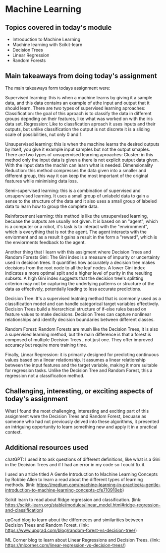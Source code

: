 # Machine Learning

## Topics covered in today's module

* Introduction to Machine Learning
* Machine learning with Scikit-learn
* Decision Trees
* Linear Regression
* Random Forests

## Main takeaways from doing today's assignment

The main takeaways form todays assignment were:

  Supervised learning: this is when a machine learns by giving it a sample data, and this data contains an example of athe input and output that it should learn. There are two types of supervised learning aproaches: 
      Classification: the goal of this aproach is to classify the data in different groups depnding on their features, like what was worked on with the iris data set.
      Regression: Like to classfication aproach it uses inputs and their outputs, but unlike classification the output is not discrete it is a sliding scale of possibilities, nut only 0 and 1. 
      
  Unsupervised learning: this is when the machine learns the desired outputs by itself, you give it example input samples but not the output smaples. There are two types of unsupervised learning aproaches:
      Cluster: in this method only the input data is given a there is not explicit output data given. With the input data the machin can learn what is needed.
      Dimensionality Reduction: this method compresses the data given into a smaller and different group, this way it can keep the most important of the original features while minimising data loss.
      
  Semi-supervised learning: this is a combination of supervised and unsupervised learning. It uses a small group of unlabeld data to gain a sense to the structure of the data and it also uses a small group of labeled data to learn how to group the complete data.

  Reinforcement learning: this method is like the unsupervised learning, becuase the outputs are usually not given. It is based on an "agent", which is a computer or a robot, it's task is to interact with the "environment", which is everything that is not the agent. The agent interacts with the enviorment and as a result it gains a result in the form a "reward", which is the enviorments feedback to the agent.

Another thing that I learn with this assigment where Decision Trees and Random Forests
  Gini: The Gini index is a measure of impurity or uncertainty used in decision trees. It quantifies how accurately a decision tree makes decisions from the root node to all the leaf nodes. A lower Gini index indicates a more optimal split and a higher level of purity in the resulting subsets. A high Gini index suggests that the decision tree's splitting criterion may not be capturing the underlying patterns or structure of the data as effectively, potentially leading to less accurate predictions.
  
  Decision Tree: It's a supervised leatning method that is commonly used as a classification model and can handle categorical target variables effectively. Decision Trees build a hierarchical structure of if-else rules based on feature values to make decisions. Decision Trees can capture nonlinear relationships and identify decision boundaries between different classes. 
  
  Random Forest: Random Forests are mush like the Decision Trees, it is also a supervised learning method, but the main difference is that a forest is composed of multiple Decision Trees , not just one. They offer improved accuracy but require more training time. 
  
Finally, Linear Regression: it is primarily designed for predicting continuous values based on a linear relationship. It assumes a linear relationship between the input features and the target variable, making it more suitable for regression tasks. Unlike the Decision Tree and Random Forest, this a regression not a classification method. 

## Challenging, interesting, or exciting aspects of today's assignment

What I found the most challenging, interesting and exciting part of this assignment were the Decision Trees and Random Forest, becuase as someone who had not previously delved into these algorithms, it presented an intriguing opportunity to learn something new and apply it in a practical context.

## Additional resources used 
chatGPT: I used it to ask questions of different definitions, like what is a Gini in the Decision Trees and if I had an error in my code so I could fix it. 

I used an article titled A Gentle Introduction to Machine Learning Concepts by Robbie Allen to learn a read about the different types of learning methods. (link: https://medium.com/machine-learning-in-practice/a-gentle-introduction-to-machine-learning-concepts-cfe710910eb)

Scikit learn to read about Ridge regression and classification. (link: https://scikit-learn.org/stable/modules/linear_model.html#ridge-regression-and-classification)

upGrad blog to learn about the differneces and similarities between Decision Trees and Random Forest. (link: https://www.upgrad.com/blog/random-forest-vs-decision-tree/)

ML Corner blog to learn about Linear Regressions and Decision Trees. (link: https://mlcorner.com/linear-regression-vs-decision-trees/)

